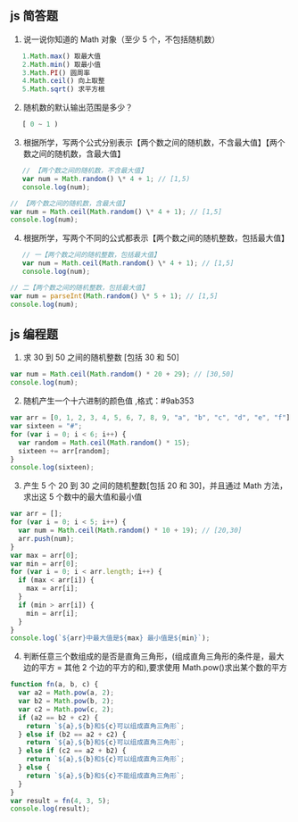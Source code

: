 ## js 简答题

1. 说一说你知道的 Math 对象（至少 5 个，不包括随机数）

```js
   1.Math.max() 取最大值
   2.Math.min() 取最小值
   3.Math.PI() 圆周率
   4.Math.ceil() 向上取整
   5.Math.sqrt() 求平方根
```

2. 随机数的默认输出范围是多少？

```js
   [ 0 ~ 1 )
```

3. 根据所学，写两个公式分别表示【两个数之间的随机数，不含最大值】【两个数之间的随机数，含最大值】

```js
   // 【两个数之间的随机数，不含最大值】
   var num = Math.random() \* 4 + 1; // [1,5)
   console.log(num);

// 【两个数之间的随机数，含最大值】
var num = Math.ceil(Math.random() \* 4 + 1); // [1,5]
console.log(num);
```

4. 根据所学，写两个不同的公式都表示【两个数之间的随机整数，包括最大值】

```js
   // 一【两个数之间的随机整数，包括最大值】
   var num = Math.ceil(Math.random() \* 4 + 1); // [1,5]
   console.log(num);

// 二【两个数之间的随机整数，包括最大值】
var num = parseInt(Math.random() \* 5 + 1); // [1,5]
console.log(num);
```

## js 编程题

1. 求 30 到 50 之间的随机整数 [包括 30 和 50]

```js
var num = Math.ceil(Math.random() * 20 + 29); // [30,50]
console.log(num);
```

2. 随机产生一个十六进制的颜色值 ,格式：#9ab353

```js
var arr = [0, 1, 2, 3, 4, 5, 6, 7, 8, 9, "a", "b", "c", "d", "e", "f"];
var sixteen = "#";
for (var i = 0; i < 6; i++) {
  var random = Math.ceil(Math.random() * 15);
  sixteen += arr[random];
}
console.log(sixteen);
```

3. 产生 5 个 20 到 30 之间的随机整数[包括 20 和 30]，并且通过 Math 方法，求出这 5 个数中的最大值和最小值

```js
var arr = [];
for (var i = 0; i < 5; i++) {
  var num = Math.ceil(Math.random() * 10 + 19); // [20,30]
  arr.push(num);
}
var max = arr[0];
var min = arr[0];
for (var i = 0; i < arr.length; i++) {
  if (max < arr[i]) {
    max = arr[i];
  }
  if (min > arr[i]) {
    min = arr[i];
  }
}
console.log(`${arr}中最大值是${max} 最小值是${min}`);
```

4. 判断任意三个数组成的是否是直角三角形，(组成直角三角形的条件是，最大边的平方 = 其他 2 个边的平方的和),要求使用 Math.pow()求出某个数的平方

```js
function fn(a, b, c) {
  var a2 = Math.pow(a, 2);
  var b2 = Math.pow(b, 2);
  var c2 = Math.pow(c, 2);
  if (a2 == b2 + c2) {
    return `${a},${b}和${c}可以组成直角三角形`;
  } else if (b2 == a2 + c2) {
    return `${a},${b}和${c}可以组成直角三角形`;
  } else if (c2 == a2 + b2) {
    return `${a},${b}和${c}可以组成直角三角形`;
  } else {
    return `${a},${b}和${c}不能组成直角三角形`;
  }
}
var result = fn(4, 3, 5);
console.log(result);
```
